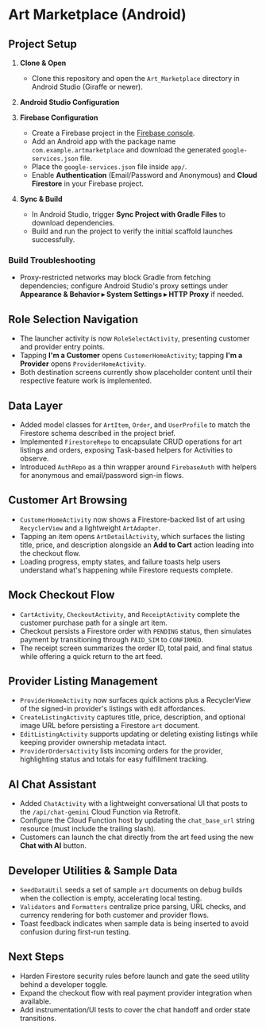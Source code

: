 # Art Marketplace (Android)

## Project Setup

1. **Clone & Open**
   - Clone this repository and open the `Art_Marketplace` directory in Android Studio (Giraffe or newer).

2. **Android Studio Configuration**


3. **Firebase Configuration**
   - Create a Firebase project in the [Firebase console](https://console.firebase.google.com/).
   - Add an Android app with the package name `com.example.artmarketplace` and download the generated `google-services.json` file.
   - Place the `google-services.json` file inside `app/`.
   - Enable **Authentication** (Email/Password and Anonymous) and **Cloud Firestore** in your Firebase project.

4. **Sync & Build**
   - In Android Studio, trigger **Sync Project with Gradle Files** to download dependencies.
   - Build and run the project to verify the initial scaffold launches successfully.

### Build Troubleshooting


- Proxy-restricted networks may block Gradle from fetching dependencies; configure Android Studio's proxy settings under **Appearance & Behavior ▸ System Settings ▸ HTTP Proxy** if needed.

## Role Selection Navigation

- The launcher activity is now `RoleSelectActivity`, presenting customer and provider entry points.
- Tapping **I'm a Customer** opens `CustomerHomeActivity`; tapping **I'm a Provider** opens `ProviderHomeActivity`.
- Both destination screens currently show placeholder content until their respective feature work is implemented.

## Data Layer

- Added model classes for `ArtItem`, `Order`, and `UserProfile` to match the Firestore schema described in the project brief.
- Implemented `FirestoreRepo` to encapsulate CRUD operations for art listings and orders, exposing Task-based helpers for Activities to observe.
- Introduced `AuthRepo` as a thin wrapper around `FirebaseAuth` with helpers for anonymous and email/password sign-in flows.

## Customer Art Browsing

- `CustomerHomeActivity` now shows a Firestore-backed list of art using `RecyclerView` and a lightweight `ArtAdapter`.
- Tapping an item opens `ArtDetailActivity`, which surfaces the listing title, price, and description alongside an **Add to Cart** action leading into the checkout flow.
- Loading progress, empty states, and failure toasts help users understand what's happening while Firestore requests complete.

## Mock Checkout Flow

- `CartActivity`, `CheckoutActivity`, and `ReceiptActivity` complete the customer purchase path for a single art item.
- Checkout persists a Firestore order with `PENDING` status, then simulates payment by transitioning through `PAID_SIM` to `CONFIRMED`.
- The receipt screen summarizes the order ID, total paid, and final status while offering a quick return to the art feed.

## Provider Listing Management

- `ProviderHomeActivity` now surfaces quick actions plus a RecyclerView of the signed-in provider's listings with edit affordances.
- `CreateListingActivity` captures title, price, description, and optional image URL before persisting a Firestore `art` document.
- `EditListingActivity` supports updating or deleting existing listings while keeping provider ownership metadata intact.
- `ProviderOrdersActivity` lists incoming orders for the provider, highlighting status and totals for easy fulfillment tracking.

## AI Chat Assistant

- Added `ChatActivity` with a lightweight conversational UI that posts to the `/api/chat-gemini` Cloud Function via Retrofit.
- Configure the Cloud Function host by updating the `chat_base_url` string resource (must include the trailing slash).
- Customers can launch the chat directly from the art feed using the new **Chat with AI** button.

## Developer Utilities & Sample Data

- `SeedDataUtil` seeds a set of sample `art` documents on debug builds when the collection is empty, accelerating local testing.
- `Validators` and `Formatters` centralize price parsing, URL checks, and currency rendering for both customer and provider flows.
- Toast feedback indicates when sample data is being inserted to avoid confusion during first-run testing.

## Next Steps

- Harden Firestore security rules before launch and gate the seed utility behind a developer toggle.
- Expand the checkout flow with real payment provider integration when available.
- Add instrumentation/UI tests to cover the chat handoff and order state transitions.


